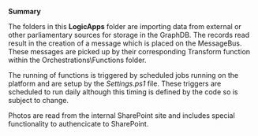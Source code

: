 **Summary**

The folders in this **LogicApps** folder are importing data from external or other parliamentary sources
for storage in the GraphDB.  The records read result in the creation of a message which is placed on the MessageBus.  
These messages are picked up by their corresponding Transform function within the Orchestrations\Functions folder.

The running of functions is triggered by scheduled jobs running on the platform and are setup by the *Settings.ps1* file.
These triggers are scheduled to run daily although this timing is defined by the code so is subject to change.

Photos are read from the internal SharePoint site and includes special functionality to authencicate to SharePoint.